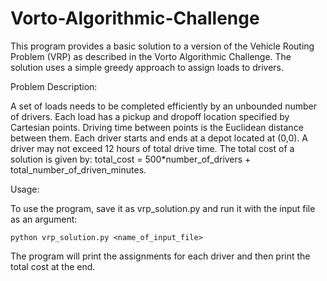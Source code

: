 # Vorto-Algorithmic-Challenge


This program provides a basic solution to a version of the Vehicle Routing Problem (VRP) as described in the Vorto Algorithmic Challenge. The solution uses a simple greedy approach to assign loads to drivers.

Problem Description:

A set of loads needs to be completed efficiently by an unbounded number of drivers. 
Each load has a pickup and dropoff location specified by Cartesian points.
Driving time between points is the Euclidean distance between them.
Each driver starts and ends at a depot located at (0,0).
A driver may not exceed 12 hours of total drive time.
The total cost of a solution is given by: total_cost = 500*number_of_drivers + total_number_of_driven_minutes.

Usage:

To use the program, save it as vrp_solution.py and run it with the input file as an argument:

    python vrp_solution.py <name_of_input_file>

The program will print the assignments for each driver and then print the total cost at the end.
